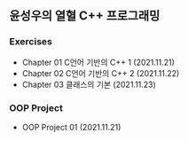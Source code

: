 ## 윤성우의 열혈 C++ 프로그래밍
### Exercises 
- Chapter 01 C언어 기반의 C++ 1 (2021.11.21)
- Chapter 02 C언어 기반의 C++ 2 (2021.11.22)
- Chapter 03 클래스의 기본 (2021.11.23)

### OOP Project
- OOP Project 01 (2021.11.21)